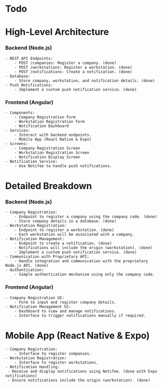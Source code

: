 # Todo

# High-Level Architecture

### Backend (Node.js)
    - REST API Endpoints:
        - POST /companies: Register a company. (done)
        - POST /workstations: Register a workstation. (done)
        - POST /notifications: Create a notification. (done)
    - Database:
        - Store company, workstation, and notification details. (done)
    - Push Notifications:
        - Implement a custom push notification service. (done)
### Frontend (Angular)
    - Components:
        - Company Registration Form
        - Workstation Registration Form
        - Notification Dashboard
    - Services:
        - Interact with backend endpoints.
        - Mobile App (React Native & Expo)
    - Screens:
        - Company Registration Screen
        - Workstation Registration Screen
        - Notification Display Screen
    - Notification Service:
        - Use Notifee to handle push notifications.
# Detailed Breakdown
### Backend (Node.js)
    - Company Registration:
        - Endpoint to register a company using the company code. (done)
        - Store company details in a database. (done)
    - Workstation Registration:
        - Endpoint to register a workstation. (done)
        - Each workstation will be associated with a company.
    - Notification Management:
        - Endpoint to create a notification. (done)
        - Notifications will include the origin (workstation). (done)
        - Implement a custom push notification service. (done)
    - Communication with Proprietary API:
        - Handle integration and communication with the proprietary Node.js API. (done)
    - Authentication:
        - Simple authentication mechanism using only the company code.
### Frontend (Angular)
    - Company Registration UI:
        - Form to input and register company details.
    - Notification Management UI:
        - Dashboard to view and manage notifications.
        - Interface to trigger notifications manually if required.
# Mobile App (React Native & Expo)
    - Company Registration:
        - Interface to register companies.
    - Workstation Registration:
        - Interface to register workstations.
    - Notification Handling:
     - Receive and display notifications using Notifee. (done with Expo notifications)
     - Ensure notifications include the origin (workstation). (done)